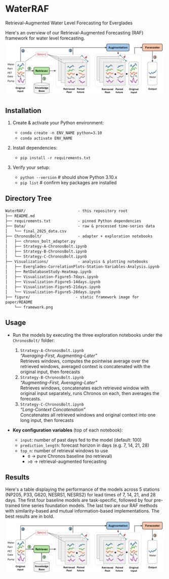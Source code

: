 # WaterRAF
Retrieval-Augmented Water Level Forecasting for Everglades

Here's an overview of our Retrieval-Augmented Forecasting (RAF) framework for water level forecasting. 
![WaterRAF Framework](figure/RAF-framework.png)

## Installation

1. Create & activate your Python environment:
    - `conda create -n ENV_NAME python=3.10`
    - `conda activate ENV_NAME`

2. Install dependencies:
    - `pip install -r requirements.txt`

3. Verify your setup:
    - `python --version`  # should show Python 3.10.x
    - `pip list`          # confirm key packages are installed
   
## Directory Tree
```text
WaterRAF/                       - this repository root
├── README.md                   
├── requirements.txt            - pinned Python dependencies
├── Data/                       - raw & processed time-series data
│   └── final_2025_data.csv
├── ChronosBolt/                - adapter + exploration notebooks
│   ├── chronos_bolt_adapter.py
│   ├── Strategy-A-ChronosBolt.ipynb
│   ├── Strategy-B-ChronosBolt.ipynb
│   └── Strategy-C-ChronosBolt.ipynb
├── Visualizations/             - analysis & plotting notebooks
│   ├── Everglades-CorrelationPlots-Station-Variables-Analysis.ipynb
│   ├── RetDatabaseStudy-Heatmap.ipynb
│   ├── Visualization-Figure5-7days.ipynb
│   ├── Visualization-Figure5-14days.ipynb
│   ├── Visualization-Figure5-21days.ipynb
│   └── Visualization-Figure5-28days.ipynb
├── figure/                    - static framework image for paper/README
    └── framework.png
```

## Usage

- Run the models by executing the three exploration notebooks under the `ChronosBolt/` folder:
  1. `Strategy-A-ChronosBolt.ipynb`  
     _“Averaging-First, Augmenting-Later”_  
     Retrieves windows, computes the pointwise average over the retrieved windows, averaged context is concatenated with the original input, then forecasts
  2. `Strategy-B-ChronosBolt.ipynb`  
     _“Augmenting-First, Averaging-Later”_  
     Retrieves windows, concatenates each retrieved window with original input separately, runs Chronos on each, then averages the forecasts.
  3. `Strategy-C-ChronosBolt.ipynb`  
     _“Long-Context Concatenation”_  
     Concatenates all retrieved windows and original context into one long input, then forecasts 

- **Key configuration variables** (top of each notebook):
  - `input`: number of past days fed to the model (default: 100)  
  - `prediction_length`: forecast horizon in days (e.g. 7, 14, 21, 28)  
  - `top_n`: number of retrieval windows to use  
    - `0` → pure Chronos baseline (no retrieval)  
    - `>0` → retrieval-augmented forecasting  

## Results
Here's a table displaying the performance of the models across 5 stations (NP205, P33, G620, NESRS1, NESRS2) for lead times of 7, 14, 21, and 28 days. The
first four baseline models are task-specific, followed by four pre-trained time series foundation models. The last two are our RAF methods with similarity-based and mutual information-based implementations. The best results are in bold. 
![WaterRAF Framework](figure/RAF-framework.png)
